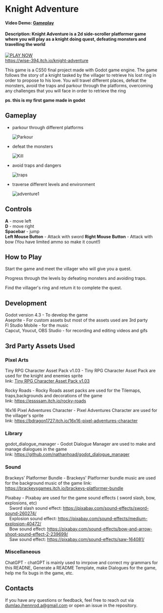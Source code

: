 
# Knight Adventure
#### Video Demo:  [Gameplay](https://youtu.be/yGzxpi4Undk?si=rinIOEplczQ-1FHD)
#### Description:  __Knight Adventure__ is a 2d side-scroller platformer game where you will play as a knight doing quest, defeating monsters and travelling the world

[![PLAY NOW](https://img.shields.io/badge/PLAY%20NOW-white?style=flat&logo=itch.io&logoColor=orange&link=https://wise-394.itch.io/knight-adventure)](https://wise-394.itch.io/knight-adventure) </br>
https://wise-394.itch.io/knight-adventure

This game is a CS50 final project made with Godot game engine. The  game follows the story of a knight tasked by the villager to retrieve his lost ring in order to propose to his love. You will travel different places, defeat the monsters, avoid the traps and parkour through the platforms, overcoming any challenges that you will face in order to retrieve the ring

__ps. this is my first game made in godot__

## Gameplay
- parkour through different platforms


  ![Parkour](https://github.com/user-attachments/assets/b161cb7a-d318-4ae7-b302-892d092e86f7)

 
- defeat the monsters

   ![Kill](https://github.com/user-attachments/assets/a6492a97-4c19-43b2-9841-80af96f1f891)

  
- avoid traps and dangers


  ![traps](https://github.com/user-attachments/assets/01bd95ab-00bb-4120-a309-4e12c1902962)


- traverse different levels and environment


  ![adventure1](https://github.com/user-attachments/assets/fa0f3139-7b8b-44e9-9715-42c8c169caf1)


## Controls
__A__ - move left </br>
__D__ - move right </br>
__Spacebar__ - jump </br>
__Left Mouse Button__ - Attack with sword
__Right Mouse Button__ - Attack with bow (You have limited ammo so make it count!)

## How to Play

Start the game and meet the villager who will give you a quest.

Progress through the levels by defeating monsters and avoiding traps.

Find the villager's ring and return it to complete the quest.

## Development
Godot version 4.3 - To develop the game </br>
Aseprite - For custom assets but most of the assets used are 3rd party </br>
Fl Studio Mobile - for the music </br>
Capcut, Youcut, OBS Studio - for recording and editing videos and gifs </br>


## 3rd Party Assets Used

### Pixel Arts
Tiny RPG Character Asset Pack v1.03 - Tiny RPG Character Asset Pack are used for the knight and enemies sprite <br>
link: [Tiny RPG Character Asset Pack v1.03](https://zerie.itch.io/tiny-rpg-character-asset-pack)

Rocky Roads - Rocky Roads asset packs are used for the Tilemaps, traps,backgrounds and decorations of the game </br>
link: https://essssam.itch.io/rocky-roads

16x16 Pixel Adventures Character - Pixel Adventures Character are used for the villager's sprite </br>
link: https://bdragon1727.itch.io/16x16-pixel-adventures-character


### Library
godot_dialogue_manager - Godot Dialogue Manager are used to make and manage dialogues in the game </br>
link: https://github.com/nathanhoad/godot_dialogue_manager

### Sound
Brackeys' Platformer Bundle - Brackeys' Platformer bundle music are used for the background music of the game
link: https://brackeysgames.itch.io/brackeys-platformer-bundle

Pixabay - Pixabay are used for the game sound effects ( sword slash, bow, explosions, etc) </br>
  &emsp;Sword slash sound effect: https://pixabay.com/sound-effects/sword-sound-260274/ </br>
   &emsp;Explosion sound effect: https://pixabay.com/sound-effects/medium-explosion-40472/ </br>
  &emsp;Bow sound effect: https://pixabay.com/sound-effects/bow-and-arrow-shoot-sound-effect-2-239699/ </br>
  &emsp;Saw sound effect: https://pixabay.com/sound-effects/saw-164081/ </br>

### Miscellaneous
ChatGPT - chatGPT is mainly used to imrpove and correct my grammars for this READNE, Generate a README Template, make Dialogues for the game, help me fix bugs in the game, etc.


## Contacts
If you have any questions or feedback, feel free to reach out via dumlao.jhennrod.a@gmail.com or open an issue in the repository.
